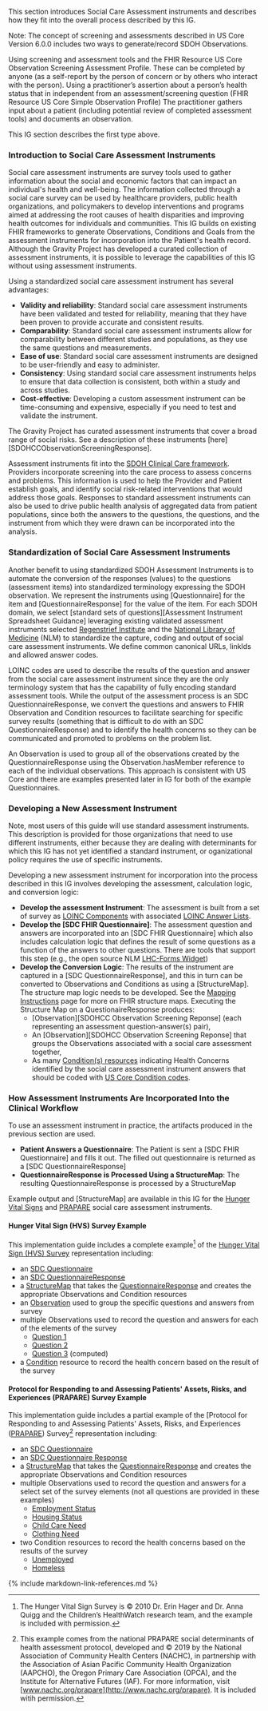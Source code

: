 This section introduces Social Care Assessment instruments and describes how they fit into the overall process described by this IG.

Note: The concept of screening and assessments described in US Core Version 6.0.0 includes two ways to generate/record SDOH Observations.

Using screening and assessment tools and the FHIR Resource US Core Observation Screening Assessment Profile. These can be completed by anyone (as a self-report by the person of concern or by others who interact with the person).
Using a practitioner’s assertion about a person’s health status that in independent from an assessment/screening question (FHIR Resource US Core Simple Observation Profile)  The practitioner gathers input about a patient (including potential review of completed assessment tools) and documents an observation.

This IG section describes the first type above.

### Introduction to Social Care Assessment Instruments
Social care assessment instruments are survey tools used to gather information about the social and economic factors that can impact an individual's health and well-being. The information collected through a social care survey can be used by healthcare providers, public health organizations, and policymakers to develop interventions and programs aimed at addressing the root causes of health disparities and improving health outcomes for individuals and communities. This IG builds on existing FHIR frameworks to generate Observations, Conditions and Goals from the assessment instruments for incorporation into the Patient's health record. Although the Gravity Project has developed a curated collection of assessment instruments, it is possible to leverage the capabilities of this IG without using assessment instruments.

Using a standardized social care assessment instrument has several advantages:
* **Validity and reliability**: Standard social care assessment instruments have been validated and tested for reliability, meaning that they have been proven to provide accurate and consistent results.
* **Comparability**: Standard social care assessment instruments allow for comparability between different studies and populations, as they use the same questions and measurements.
* **Ease of use**: Standard social care assessment instruments are designed to be user-friendly and easy to administer.
* **Consistency**: Using standard social care assessment instruments helps to ensure that data collection is consistent, both within a study and across studies.
* **Cost-effective**: Developing a custom assessment instrument can be time-consuming and expensive, especially if you need to test and validate the instrument.

The Gravity Project has curated assessment instruments that cover a broad range of social risks.  See a description of these instruments [here][SDOHCCObservationScreeningResponse].

Assessment instruments fit into the [SDOH Clinical Care framework](sdoh_clinical_care_scope_alt.html#conceptual-framework). Providers incorporate screening into the care process to assess concerns and problems.  This information is used to help the Provider and Patient establish goals, and identify social risk-related interventions that would address those goals.  Responses to standard assessment instruments can also be used to drive public health analysis of aggregated data from patient populations, since both the answers to the questions, the questions, and the instrument from which they were drawn can be incorporated into the analysis.

### Standardization of Social Care Assessment Instruments
Another benefit to using standardized SDOH Assessment Instruments is to automate the conversion of the responses (values) to the questions (assessment items) into standardized terminology expressing the SDOH observation. We represent the instruments using [Questionnaire] for the item and [QuestionnaireResponse] for the value of the item. For each SDOH domain, we select [standard sets of questions][Assessment Instrument Spreadsheet Guidance]  leveraging existing validated assessment instruments selected [Regenstrief Institute](https://www.regenstrief.org/) and the  [National Library of Medicine](https://www.nlm.nih.gov/) (NLM) to standardize the capture, coding and output of social care assessment instruments.
We define common canonical URLs, linkIds and allowed answer codes.

LOINC codes are used to describe the results of the question and answer from the social care assessment instrument since they are the only terminology system that has the capability of fully encoding standard assessment tools.  While the output of the assessment process is an SDC QuestionnaireResponse, we convert the questions and answers to FHIR Observation and Condition resources to facilitate searching for specific survey results (something that is difficult to do with an SDC QuestionnaireResponse) and to identify the health concerns so they can be communicated and promoted to problems on the problem list.

An Observation is used to group all of the observations created by the QuestionnaireResponse using the Observation.hasMember reference to each of the individual observations. This approach is consistent with US Core and there are examples presented later in IG for both of the example Questionnaires.

### Developing a New Assessment Instrument
Note, most users of this guide will use standard assessment instruments.  This description is provided for those organizations that need to use different instruments, either because they are dealing with determinants for which this IG has not yet identified a standard instrument, or oganizational policy requires the use of specific instruments.

Developing a new assessment instrument for incorporation into the process described in this IG involves developing the assessment, calculation logic, and conversion logic:
* **Develop the assessment Instrument**:  The assessment is built from a set of survey as [LOINC Components](https://loinc.org/kb/faq/structure/) with associated [LOINC Answer Lists](https://loinc.org/forums/topic/answer-lists/).
* **Develop the [SDC FHIR Questionnaire]**:  The assessment question and answers are incorporated into an [SDC FHIR Questionnaire] which also includes calculation logic that defines the result of some questions as a function of the answers to other questions.  There are tools that support this step (e.g., the open source NLM [LHC-Forms Widget](https://lhcforms.nlm.nih.gov/lhcforms))
* **Develop the Conversion Logic**: The results of the instrument are captured in a [SDC QuestionnaireResponse], and this in turn can be converted to Observations and Conditions as using a [StructureMap].  The structure map logic needs to be developed.  See the [Mapping Instructions](mapping_instructions.html) page for more on FHIR structure maps. Executing the Structure Map on a QuestionaireResponse produces:
  * [Observation][SDOHCC Observation Screening Reponse] (each representing an assessment question-answer(s) pair),
  * An  [Observation][SDOHCC Observation Screening Reponse] that groups the Observations associated with a social care assessment together,
  * As many [Condition(s) resources](StructureDefinition-SDOHCC-Condition.html) indicating Health Concerns identified by the social care assessment instrument answers that should be coded with [US Core Condition codes](http://hl7.org/fhir/us/core/ValueSet/us-core-condition-code).


### How Assessment Instruments Are Incorporated Into the Clinical Workflow

To use an assessment instrument in practice, the artifacts produced in the previous section are used.
* **Patient Answers a Questionnaire**:  The Patient is sent a [SDC FHIR Questionnaire] and fills it out. The filled out questionnaire is returned as a [SDC QuestionnaireResponse]
* **QuestionnaireResponse is Processed Using a StructureMap**:  The resulting QuestionnaireResponse is processed by a StructureMap

Example output and [StructureMap] are available in this IG for the [Hunger Vital Signs](https://loinc.org/88121-9/) and [PRAPARE](https://loinc.org/93025-5/) social care assessment instruments.

#### Hunger Vital Sign (HVS) Survey Example

This implementation guide includes a complete example[^1] of the [Hunger Vital Sign (HVS) Survey](https://loinc.org/88121-9/) representation including:

* an [SDC Questionnaire](Questionnaire-SDOHCC-QuestionnaireHungerVitalSign.html)
* an [SDC QuestionnaireResponse](QuestionnaireResponse-SDOHCC-QuestionnaireResponseHungerVitalSignExample.html)
* a [StructureMap](StructureMap-SDOHCC-StructureMapHungerVitalSign.html) that takes the [QuestionnaireResponse](QuestionnaireResponse-SDOHCC-QuestionnaireResponseHungerVitalSignExample.html) and creates the appropriate Observations and Condition resources
* an [Observation](Observation-SDOHCC-ObservationResponseHungerVitalSignGroupingExample.html) used to group the specific questions and answers from survey
* multiple Observations used to record the question and answers for each of the elements of the survey
  * [Question 1](Observation-SDOHCC-ObservationResponseHungerVitalSignQuestion1Example.html)
  * [Question 2](Observation-SDOHCC-ObservationResponseHungerVitalSignQuestion2Example.html)
  * [Question 3](Observation-SDOHCC-ObservationResponseHungerVitalSignQuestion3Example.html) (computed)
* a [Condition](Condition-SDOHCC-ConditionFoodInsecurityExample.html) resource to record the health concern based on the result of the survey

[^1]: The Hunger Vital Sign Survey is © 2010 Dr. Erin Hager and Dr. Anna Quigg and the Children’s HealthWatch research team, and the example is included with permission.

#### Protocol for Responding to and Assessing Patients' Assets, Risks, and Experiences (PRAPARE) Survey Example

This implementation guide includes a partial example of the [Protocol for Responding to and Assessing Patients' Assets, Risks, and Experiences ([PRAPARE](https://loinc.org/93025-5/)) Survey[^2] representation including:

* an [SDC Questionnaire](Questionnaire-SDOHCC-QuestionnairePRAPARE.html)
* an [SDC Questionnaire Response](QuestionnaireResponse-SDOHCC-QuestionnaireResponsePRAPAREExample.html)
* a [StructureMap](StructureMap-SDOHCC-StructureMapPRAPARE.html) that takes the [QuestionnaireResponse](QuestionnaireResponse-SDOHCC-QuestionnaireResponsePRAPAREExample.html) and creates the appropriate Observations and Condition resources
* multiple Observations used to record the question and answers for a select set of the survey elements (not all questions are provided in these examples)
  * [Employment Status](Observation-SDOHCC-ObservationResponsePRAPAREEmploymentStatusExample.html)
  * [Housing Status](Observation-SDOHCC-ObservationResponsePRAPAREHousingStatusExample.html)
  * [Child Care Need](Observation-SDOHCC-ObservationResponsePRAPAREChildCareNeedExample.html)
  * [Clothing Need](Observation-SDOHCC-ObservationResponsePRAPAREClothingNeedExample.html)
* two Condition resources to record the health concerns based on the results of the survey
  * [Unemployed](Condition-SDOHCC-ConditionUnemployedExample.html)
  *  [Homeless](Condition-SDOHCC-ConditionHomelessExample.html)

[^2]: This example comes from the national PRAPARE social determinants of health assessment protocol, developed and © 2019 by the National Association of Community Health Centers (NACHC), in partnership with the Association of Asian Pacific Community Health Organization (AAPCHO), the Oregon Primary Care Association (OPCA), and the Institute for Alternative Futures (IAF). For more information, visit [www.nachc.org/prapare](http://www.nachc.org/prapare). It is included witih permission.


 {% include markdown-link-references.md %}